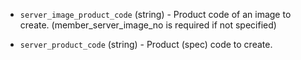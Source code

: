 <!-- Code generated from the comments of the Config struct in builder/ncloud/config.go; DO NOT EDIT MANUALLY -->

-   `server_image_product_code` (string) - Product code of an image to create.
    (member_server_image_no is required if not specified)
    
-   `server_product_code` (string) - Product (spec) code to create.
    